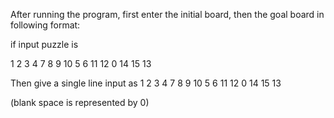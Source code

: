 After running the program, first enter the initial board, then the goal board in following format:

if input puzzle is

1 2 3 4
7 8 9 10
5 6 11 12
0 14 15 13

Then give a single line input as
1 2 3 4 7 8 9 10 5 6 11 12 0 14 15 13

(blank space is represented by 0)

